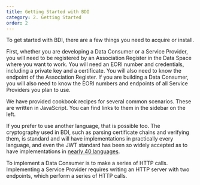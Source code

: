 ```yaml
---
title: Getting Started with BDI
category: 2. Getting Started
order: 2
---
```


To get started with BDI, there are a few things you need to acquire or install.

First, whether you are developing a Data Consumer or a Service Provider, you will need to be registered by an Association Register in the Data Space where you want to work. You will need an EORI number and credentials, including a private key and a certificate. You will also need to know the endpoint of the Association Register. If you are building a Data Consumer, you will also need to know the EORI numbers and endpoints of all Service Providers you plan to use.

We have provided cookbook recipes for several common scenarios. These are written in JavaScript. You can find links to them in the sidebar on the left.

If you prefer to use another language, that is possible too. The cryptography used in BDI, such as parsing certificate chains and verifying them, is standard and will have implementations in practically every language, and even the JWT standard has been so widely accepted as to have implementations in [nearly 40 languages](https://jwt.io/libraries).

To implement a Data Consumer is to make a series of HTTP calls. Implementing a Service Provider requires writing an HTTP server with two endpoints, which perform a series of HTTP calls.
